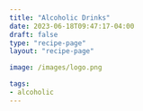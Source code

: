 ```yaml
---
title: "Alcoholic Drinks"
date: 2023-06-18T09:47:17-04:00
draft: false
type: "recipe-page"
layout: "recipe-page"

image: /images/logo.png

tags:
- alcoholic
---
```


